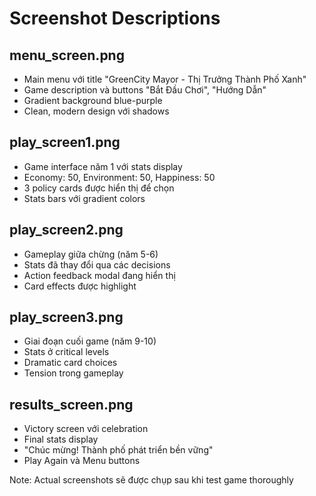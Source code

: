 # Screenshot Descriptions

## menu_screen.png
- Main menu với title "GreenCity Mayor - Thị Trưởng Thành Phố Xanh"
- Game description và buttons "Bắt Đầu Chơi", "Hướng Dẫn"
- Gradient background blue-purple
- Clean, modern design với shadows

## play_screen1.png  
- Game interface năm 1 với stats display
- Economy: 50, Environment: 50, Happiness: 50
- 3 policy cards được hiển thị để chọn
- Stats bars với gradient colors

## play_screen2.png
- Gameplay giữa chừng (năm 5-6) 
- Stats đã thay đổi qua các decisions
- Action feedback modal đang hiển thị
- Card effects được highlight

## play_screen3.png
- Giai đoạn cuối game (năm 9-10)
- Stats ở critical levels
- Dramatic card choices
- Tension trong gameplay

## results_screen.png
- Victory screen với celebration
- Final stats display
- "Chúc mừng! Thành phố phát triển bền vững"
- Play Again và Menu buttons

Note: Actual screenshots sẽ được chụp sau khi test game thoroughly
